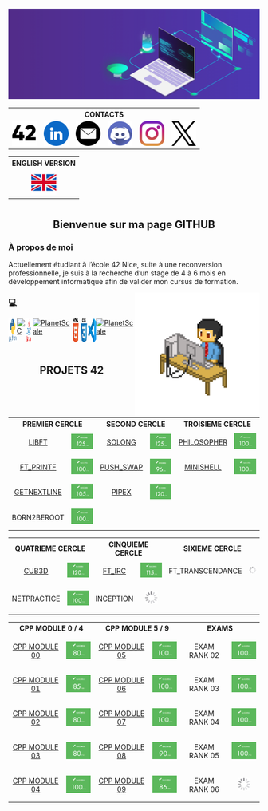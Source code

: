 ![banner](img/banner.gif)

<ber />

<div align="center">
	<table>
		<tr><th colspan="6" align="center">CONTACTS</th></tr>
        <tr>
          <td><a href="https://profile.intra.42.fr/users/mgayout" target="_blank"><img src="img/socialm/42.png" height="50"></a></td>
          <td><a href="https://www.linkedin.com/in/maxime-gayout-169b581b7/" target="_blank"><img src="img/socialm/linkedin.png" height="50"></a></td>
          <td><a href="mailto:maxime.gayout@free.fr" target="_blank"><img src="img/socialm/mail.png" height="50"></a></td>
          <td><a href="https://discord.com/users/maximegayout" target="_blank"><img src="img/socialm/discord.png" height="50"></a></td>
          <td><a href="https://www.instagram.com/maxime.gayout/" target="_blank"><img src="img/socialm/insta.png" height="50"></a></td>
          <td><a href="https://x.com/MaximeGayout" target="_blank"><img src="img/socialm/X.png" height="50"></a></td>
        </tr>
    </table>
    <table>
    	<tr><th align="center">ENGLISH VERSION</th></tr>
        <tr><td align="center"><a href="https://github.com/mgayout/mgayout/tree/main/eng"><img src="img/english.png" height="50"></a></td></tr>
    </table>
</div>

# <p> </p>

## <p align="center">Bienvenue sur ma page GITHUB</p>

### <p>À propos de moi</p>

<p>Actuellement étudiant à l’école 42 Nice, suite à une reconversion professionnelle, je suis à la recherche d’un stage de 4 à 6 mois en développement informatique afin de valider mon cursus de formation.</p>

<ber />

<img align="right" alt="GIF" src="img/code.gif" width="250"/> 

### 💻

<div style="display: flex;gap:'10px'" align="left">
<a href="https://www.python.org/"><img src="https://github.com/devicons/devicon/blob/v2.15.1/icons/python/python-original-wordmark.svg" width="48" height="48" alt="HTML5" /></a>
  <a href="https://www.cprogramming.com/tutorial/c-tutorial.html?inl=nv"><img src="https://cdn.jsdelivr.net/gh/devicons/devicon/icons/c/c-original.svg" width="48" height="48" alt="C" /></a> 
	<a href="https://www.java.com/en/"><img src="https://github.com/devicons/devicon/blob/v2.15.1/icons/java/java-original-wordmark.svg" width="48" height="48" alt="Java" /></a>
  <a href="https://developer.mozilla.org/en-US/docs/Web/JavaScript"><img src="https://cdn.jsdelivr.net/gh/devicons/devicon/icons/javascript/javascript-original.svg" width="48" height="48" alt="PlanetScale" /></a>
  <a href="https://www.w3schools.com/html/"><img src="https://raw.githubusercontent.com/github/explore/80688e429a7d4ef2fca1e82350fe8e3517d3494d/topics/html/html.png" width="48" height="48" alt="HTML5" /></a>
  <a href="https://www.w3schools.com/css/"><img src="https://raw.githubusercontent.com/github/explore/80688e429a7d4ef2fca1e82350fe8e3517d3494d/topics/css/css.png" width="48" height="48" alt="CSS3" /></a>
<a href="https://code.visualstudio.com/"><img src="https://raw.githubusercontent.com/github/explore/80688e429a7d4ef2fca1e82350fe8e3517d3494d/topics/visual-studio-code/visual-studio-code.png" width="48" height="48" alt="Visual Studio Code" /></a>
  <a href="https://www.docker.com">
  	<img src="https://cdn.jsdelivr.net/gh/devicons/devicon/icons/docker/docker-original.svg" width="48" height="48" alt="PlanetScale" />
	</a>
 
</div>

# <p> </p>

## <p align="center">PROJETS 42</p>

<div align="center">
  <table>
    <tr>
      <th colspan="2" align="center">PREMIER CERCLE</th>
      <th colspan="2" align="center">SECOND CERCLE</th>
	  <th colspan="2" align="center">TROISIEME CERCLE</th>
    </tr>
    <tr>
      <td><p align="center"><a href="https://github.com/mgayout/libft">LIBFT</a></p></td>
      <td><img src="img/note/125.png" style="width:75px;"></td>
      <td><p align="center"><a href="https://github.com/mgayout/so_long">SOLONG</a></p></td>
      <td><img src="img/note/125.png" style="width:75px;"></td>
	  <td><p align="center"><a href="https://github.com/mgayout/philosopher">PHILOSOPHER</a></p></td>
	  <td><img src="img/note/100.png" style="width:75px;"></td>
    </tr>
	<tr>
      <td><p align="center"><a href="https://github.com/mgayout/ft_printf">FT_PRINTF</a></p></td>
      <td><img src="img/note/100.png" style="width:75px;"></td>
      <td><p align="center"><a href="https://github.com/mgayout/push_swap">PUSH_SWAP</a></p></td>
      <td><img src="img/note/96.png" style="width:75px;"></td>
	  <td><p align="center"><a href="https://github.com/mgayout/minishell">MINISHELL</a></p></td>
	  <td><img src="img/note/100.png" style="width:75px;"></td>
    </tr>
	<tr>
		<td><p align="center"><a href="https://github.com/mgayout/get_next_line">GETNEXTLINE</a></p></td>
		<td><img src="img/note/105.png" style="width:75px;"></td>
		<td><p align="center"><a href="https://github.com/mgayout/pipex">PIPEX</a></p></td>
		<td><img src="img/note/120.png" style="width:75px;"></td>
		<td></td>
		<td></td>
	</tr>
	<tr>
		<td><p align="center">BORN2BEROOT</p></td>
		<td><img src="img/note/100.png" style="width:75px;"></td>
		<td></td>
		<td></td>
		<td></td>
		<td></td>
	</tr>
  </table>
</div>

<div align="center">
  <table>
    <tr>
      <th colspan="2" align="center">QUATRIEME CERCLE</th>
	  <th colspan="2" align="center">CINQUIEME CERCLE</th>
	  <th colspan="2" align="center">SIXIEME CERCLE</th>
    </tr>
    <tr>
	  <td><p align="center"><a href="https://github.com/mgayout/cub3D">CUB3D</a></p></td>
	  <td><img src="img/note/120.png" style="width:75px;"></td>
	  <td><p align="center"><a href="https://github.com/mgayout/ft_irc">FT_IRC</a></p></td>
	  <td><img src="img/note/115.png" style="width:75px;"></td>
	  <td><p align="center">FT_TRANSCENDANCE</p></td>
	  <td><p align="center"><img src="img/loading.gif" style="width:25px;"></p></td>
	</tr>
	<tr>
		<td><p align="center">NETPRACTICE</p></td>
		<td><img src="img/note/100.png" style="width:75px;"></td>
		<td><p align="center">INCEPTION</p></td>
		<td><p align="center"><img src="img/loading.gif" style="width:25px;"></p></td>
		<td></td>
		<td></td>
	</tr>
  </table>
</div>

<div align="center">
  <table>
  	<tr>
    	<th colspan="2" align="center">CPP MODULE 0 / 4</th>
		<th colspan="2" align="center">CPP MODULE 5 / 9</th>
		<th colspan="2" align="center">EXAMS</th>
    </tr>
    <tr>
		<td><p align="center"><a href="https://github.com/mgayout/CPP00">CPP MODULE 00</a></p></td>
		<td><img src="img/note/80.png" style="width:75px;"></td>
		<td><p align="center"><a href="https://github.com/mgayout/CPP05">CPP MODULE 05</a></p></td>
		<td><img src="img/note/100.png" style="width:75px;"></td>
		<td><p align="center">EXAM RANK 02</p></td>
		<td><img src="img/note/100.png" style="width:75px;"></td>
	</tr>
	<tr>
		<td><p align="center"><a href="https://github.com/mgayout/CPP01">CPP MODULE 01</a></p></td>
		<td><img src="img/note/85.png" style="width:75px;"></td>
		<td><p align="center"><a href="https://github.com/mgayout/CPP06">CPP MODULE 06</a></p></td>
		<td><img src="img/note/100.png" style="width:75px;"></td>
		<td><p align="center">EXAM RANK 03</p></td>
		<td><img src="img/note/100.png" style="width:75px;"></td>
	</tr>
	<tr>
		<td><p align="center"><a href="https://github.com/mgayout/CPP02">CPP MODULE 02</a></p></td>
		<td><img src="img/note/80.png" style="width:75px;"></td>
		<td><p align="center"><a href="https://github.com/mgayout/CPP07">CPP MODULE 07</a></p></td>
		<td><img src="img/note/100.png" style="width:75px;"></td>
		<td><p align="center">EXAM RANK 04</p></td>
		<td><img src="img/note/100.png" style="width:75px;"></td>
	</tr>
	<tr>
		<td><p align="center"><a href="https://github.com/mgayout/CPP03">CPP MODULE 03</a></p></td>
		<td><img src="img/note/80.png" style="width:75px;"></td>
		<td><p align="center"><a href="https://github.com/mgayout/CPP08">CPP MODULE 08</a></p></td>
		<td><img src="img/note/90.png" style="width:75px;"></td>
		<td><p align="center">EXAM RANK 05</p></td>
		<td><img src="img/note/100.png" style="width:75px;"></td>
	</tr>
	<tr>
		<td><p align="center"><a href="https://github.com/mgayout/CPP04">CPP MODULE 04</a></p></td>
		<td><img src="img/note/100.png" style="width:75px;"></td>
		<td><p align="center"><a href="https://github.com/mgayout/CPP09">CPP MODULE 09</a></p></td>
		<td><img src="img/note/86.png" style="width:75px;"></td>
		<td><p align="center">EXAM RANK 06</p></td>
		<td><p align="center"><img src="img/loading.gif" style="width:25px;"></p></td>
	</tr>
  </table>
</div>
